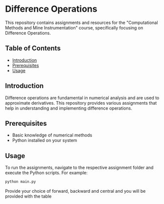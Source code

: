 # Difference Operations

This repository contains assignments and resources for the "Computational Methods and Mine Instrumentation" course, specifically focusing on Difference Operations.

## Table of Contents

- [Introduction](#introduction)
- [Prerequisites](#prerequisites)
- [Usage](#usage)

## Introduction

Difference operations are fundamental in numerical analysis and are used to approximate derivatives. This repository provides various assignments that help in understanding and implementing difference operations.

## Prerequisites

- Basic knowledge of numerical methods
- Python installed on your system

## Usage

To run the assignments, navigate to the respective assignment folder and execute the Python scripts. For example:
```bash
python main.py
```
Provide your choice of forward, backward and central and you will be provided with the table
